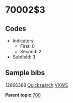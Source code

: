 # 70002$3

## Codes

-   Indicators
    -   First: 0
    -   Second: 2
-   Subfield: 3

## Sample bibs

12666388 [Quicksearch](https://search.library.yale.edu/catalog/12666388) [VXWS](http://prodorbis.library.yale.edu:7014/vxws/GetHoldingsService?bibId=12666388)

**Parent topic:**[700](../../tags/700/700.md)

